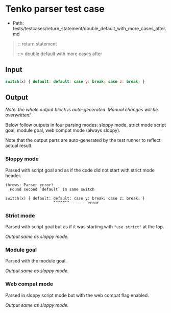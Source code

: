 # Tenko parser test case

- Path: tests/testcases/return_statement/double_default_with_more_cases_after.md

> :: return statement
>
> ::> double default with more cases after

## Input


`````js
switch(x) { default: default: case y: break; case z: break; }
`````

## Output

_Note: the whole output block is auto-generated. Manual changes will be overwritten!_

Below follow outputs in four parsing modes: sloppy mode, strict mode script goal, module goal, web compat mode (always sloppy).

Note that the output parts are auto-generated by the test runner to reflect actual result.

### Sloppy mode

Parsed with script goal and as if the code did not start with strict mode header.

`````
throws: Parser error!
  Found second `default` in same switch

switch(x) { default: default: case y: break; case z: break; }
                     ^^^^^^^------- error
`````

### Strict mode

Parsed with script goal but as if it was starting with `"use strict"` at the top.

_Output same as sloppy mode._

### Module goal

Parsed with the module goal.

_Output same as sloppy mode._

### Web compat mode

Parsed in sloppy script mode but with the web compat flag enabled.

_Output same as sloppy mode._
